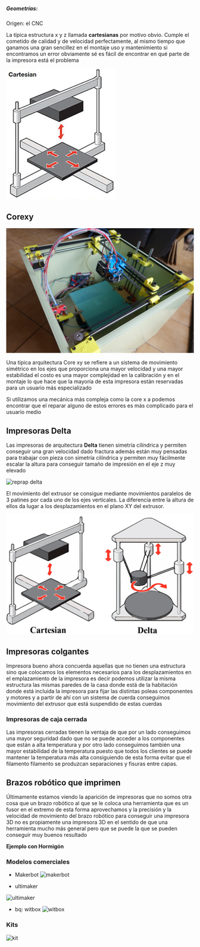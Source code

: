 ##### Geometrías:

Origen: el CNC


La típica estructura x y z llamada **cartesianas** por motivo obvio. Cumple el cometido de calidad y de velocidad perfectamente, al mismo tiempo que ganamos una gran sencillez en el montaje uso y mantenimiento si encontramos un error obviamente sé es fácil de encontrar en qué parte de la impresora está el problema

![i3](./images/cartesianas.png)

## Corexy
![corexy](./images/smartrapcore-02.jpg)

Una típica arquitectura Core xy se refiere a un sistema de movimiento simétrico en los ejes que proporciona una mayor velocidad y una mayor estabilidad el costo es una mayor complejidad en la calibración y en el montaje lo que hace que la mayoría de esta impresora están reservadas para un usuario más especializado




Si utilizamos una mecánica más compleja como la core x a podemos encontrar que el reparar alguno de estos errores es más complicado para el usuario medio


## Impresoras Delta

Las impresoras de arquitectura  **Delta** tienen simetría cilíndrica y permiten conseguir una gran velocidad dado fractura además están muy pensadas para trabajar con pieza con simetría cilíndrica y permiten muy fácilmente escalar la altura para conseguir tamaño de impresión en el eje z muy elevado

![reprap delta](http://jeromeabel.net/files/ressources/democratie-industrielle/bonus-images/fab/delta-robot-reprap-helium-frog.jpg)


El movimiento del extrusor se consigue mediante movimientos paralelos de 3 patines por cada uno de los ejes verticales. La diferencia entre la altura de ellos da lugar a los desplazamientos en el plano XY del extrusor.

![Comparación delta vs cartesiana](./images/3ddelta.jpg)

## Impresoras colgantes

Impresora bueno ahora concuerda aquellas que no tienen una estructura sino que colocamos los elementos necesarios para los desplazamientos en el emplazamiento de la impresora es decir podemos utilizar la misma estructura las mismas paredes de la casa donde está de la habitación donde está incluida la impresora para fijar las distintas poleas componentes y motores y a partir de ahí con un sistema de cuerda conseguimos movimiento del extrusor que está suspendido de estas cuerdas

### Impresoras de caja cerrada

Las impresoras cerradas tienen la ventaja de que por un lado conseguimos una mayor seguridad dado que no se puede acceder a los componentes que están a alta temperatura y por otro lado conseguimos también una mayor estabilidad de la temperatura puesto que todos los clientes se puede mantener la temperatura más alta consiguiendo de esta forma evitar que el filamento filamento se produzcan separaciones y fisuras entre capas.


## Brazos robótico que imprimen


Últimamente estamos viendo la aparición de impresoras que no somos otra cosa que un brazo robótico al que se le coloca una herramienta que es un fusor en el extremo de esta forma aprovechamos y la precisión y la velocidad de movimiento del brazo robótico para conseguir una impresora 3D no es propiamente una impresora 3D en el sentido de que una herramienta mucho más general pero que se puede la que se pueden conseguir muy buenos resultado

**Ejemplo con Hormigón**


### Modelos comerciales

* Makerbot
 ![makerbot](http://store.makerbot.com/mb-images/store/global/international.jpg)

* ultimaker

![ultimaker](https://i.ytimg.com/vi/Sz77Tq9xzpM/maxresdefault.jpg)

* bq: witbox
![witbox](http://www.imprimalia3d.com/sites/default/files/Witbox_3D-printer-yellow-iGo3D.jpg)

### Kits

![kit](http://www.moebyus.com/images/stories/virtuemart/product/img_3948.jpg)

